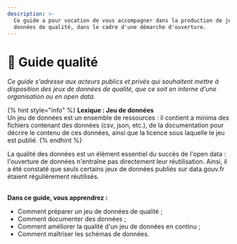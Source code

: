```yaml
---
description: >-
  Ce guide a pour vocation de vous accompagner dans la production de jeux de
  données de qualité, dans le cadre d'une démarche d'ouverture.
---
```


# 💎 Guide qualité

_Ce guide s'adresse aux acteurs publics et privés qui souhaitent mettre à disposition des jeux de données de qualité, que ce soit en interne d'une organisation ou en open data._

{% hint style="info" %}
**Lexique : Jeu de données**\
Un jeu de données est un ensemble de ressources : il contient a minima des fichiers contenant des données (csv, json, etc.), de la documentation pour décrire le contenu de ces données, ainsi que la licence sous laquelle le jeu est publié.
{% endhint %}

La qualité des données est un élément essentiel du succès de l'open data : l'ouverture de données n'entraîne pas directement leur réutilisation. Ainsi, il a été constaté que seuls certains jeux de données publiés sur data.gouv.fr étaient régulièrement réutilisés.

\
**Dans ce guide, vous apprendrez :**&#x20;

* Comment préparer un jeu de données de qualité ;&#x20;
* Comment documenter des données ;&#x20;
* Comment améliorer la qualité d'un jeu de données en continu ;&#x20;
* Comment maîtriser les schémas de données.&#x20;
